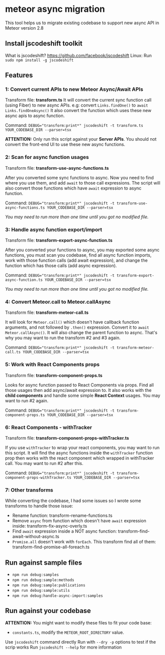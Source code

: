 # meteor async migration

This tool helps us to migrate existing codebase to support new async API in Meteor version 2.8

## Install jscodeshift toolkit

What is jscodeshift? https://github.com/facebook/jscodeshift
Linux: Run `sudo npm install -g jscodeshift`

## Features

### 1: Convert current APIs to new Meteor Async/Await APIs

Transform file: **transform.ts**
It will convert the current sync function call (using Fiber) to new async APIs. e.g: convert `Links.findOne()` to `await Links.findOneAsync()`
It also convert the function which uses these new async apis to async function.

Command: `DEBUG="transform:print*" jscodeshift -t transform.ts YOUR_CODEBASE_DIR --parser=tsx`

**ATTENTION:** Only run this script against your **Server APIs**. You should not convert the front-end UI to use these new async functions.

### 2: Scan for async function usages

Transform file: **transform-use-async-functions.ts**

After you converted some sync functions to async. Now you need to find where you use them, and add `await` to those call expressions.
The script will also convert those functions which have `await` expression to async function.

Command: `DEBUG="transform:print*" jscodeshift -t transform-use-async-functions.ts YOUR_CODEBASE_DIR --parser=tsx`

_You may need to run more than one time until you got no modified file._

### 3: Handle async function export/import

Transform file: **transform-export-async-function.ts**

After you converted your functions to async, you may exported some async functions, you must scan you codebase, find all async function imports, work with those function calls (add await expression), and change the function which has those calls (add async expression).

Command: `DEBUG="transform:print*" jscodeshift -t transform-export-async-function.ts YOUR_CODEBASE_DIR --parser=tsx`

_You may need to run more than one time until you got no modified file._

### 4: Convert Meteor.call to Meteor.callAsync

Transform file: **transform-meteor-call.ts**

It will look for `Meteor.call()` which doesn't have callback function arguments, and not followed by `.then()` expression. Convert it to `await Meteor.callAsync()`. It will also change the parent function to async. That's why you may want to run the transform #2 and #3 again.

Command: `DEBUG="transform:print*" jscodeshift -t transform-meteor-call.ts YOUR_CODEBASE_DIR --parser=tsx`

### 5: Work with React Components props

Transform file: **transform-component-props.ts**

Looks for async function passed to React Components via props. Find all those usages then add async/await expression to.
It also works with the **child components** and handle some simple **React Context** usages. You may want to run #2 again.

Command: `DEBUG="transform:print*" jscodeshift -t transform-component-props.ts YOUR_CODEBASE_DIR --parser=tsx`

### 6: React Components - withTracker

Transform file: **transform-component-props-withTracker.ts**

If you use `withTracker` to wrap your react components, you may want to run this script. It will find the async functions inside the `withTracker` function prop then works with the react component which wrapped in withTracker call. You may want to run #2 after this.

Command: `DEBUG="transform:print*" jscodeshift -t transform-component-props-withTracker.ts YOUR_CODEBASE_DIR --parser=tsx`

### 7: Other transforms

While converting the codebase, I had some issues so I wrote some transforms to handle those issue:

- Rename function: transform-rename-functions.ts
- Remove `async` from function which doesn't have `await` expression inside: transform-fix-async-overly.ts
- Find `await` expression inside a NOT async function: transform-find-await-without-async.ts
- `Promise.all` doesn't work with `forEach`. This transform find all of them: transform-find-promise-all-foreach.ts

## Run against sample files

- `npm run debug:samples`
- `npm run debug:sample:methods`
- `npm run debug:sample:publications`
- `npm run debug:sample:utils`
- `npm run debug:handle-async-import:samples`

## Run against your codebase

**ATTENTION:** You might want to modify these files to fit your code base:

- `constants.ts`, modify the `METEOR_ROOT_DIRECTORY` value.

Use `jscodeshift` command directly
Run with `--dry -p` options to test if the scrip works
Run `jscodeshift --help` for more information
